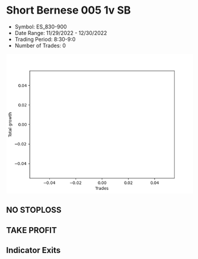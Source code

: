 # Short Bernese 005 1v SB 
- Symbol: ES_830-900
- Date Range: 11/29/2022 - 12/30/2022
- Trading Period: 8:30-9:0
- Number of Trades: 0

![Plot](ShortBernese0051vSBES_830-900.png)
## NO STOPLOSS














## TAKE PROFIT











## Indicator Exits

